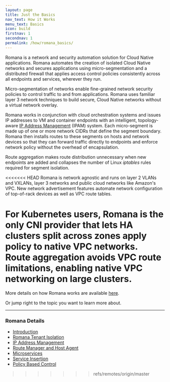 ```yaml
---
layout: page
title: Just the Basics
nav_text: How it Works
menu_text: Basics
icon: build
firstnav: 1
secondnav: 1
permalink: /how/romana_basics/
---
```


Romana is a network and security automation solution for Cloud Native applications. Romana automates the creation of isolated Cloud Native networks and secures applications using micro-segmentation and a distributed firewall that applies access control policies consistently across all endpoints and services, wherever they run.

Micro-segmentation of networks enable fine-grained network security policies to control traffic to and from applications. Romana uses familiar layer 3 network techniques to build secure, Cloud Native networks without a virtual network overlay.

Romana works in conjunction with cloud orchestration systems and issues IP addresses to VM and container endpoints with an intelligent, topology-aware [IP Address Management](/how/romana_details/) (IPAM) system. Each micro-segment is made up of one or more network CIDRs that define the segment boundary. Romana then installs routes to these segments on hosts and network devices so that they can forward traffic directly to endpoints and enforce network policy without the overhead of encapsulation.

Route aggregation makes route distribution unnecessary when new endpoints are added and collapses the number of Linux *iptables* rules required for segment isolation.

<<<<<<< HEAD
Romana is network agnostic and runs on layer 2 VLANs and VXLANs, layer 3 networks and public cloud networks like Amazon's VPC. New network advertisement features automate network configuration of top-of-rack devices as well as VPC route tables.

For Kubernetes users, Romana is the only CNI provider that lets HA clusters split across zones apply policy to native VPC networks. 
Route aggregation avoids VPC route limitations, enabling native VPC networking on large clusters.
=======
More details on how Romana works are available [here](/how/romana_details/). 

Or jump right to the topic you want to learn more about.

---

### Romana Details  

- [Introduction](/how/romana_details/#introduction)
- [Romana Tenant Isolation](/how/romana_details/#romana-tenant-isolation)
- [IP Address Management](/how/romana_details/#ip-address-management)
- [Route Manager and Host Agent](/how/romana_details/#route-manager-and-host-agent) 
- [Microservices](/how/romana_details/#microservices) 
- [Service Insertion](/how/romana_details/#service-insertion) 
- [Policy Based Control](/how/romana_details/#policy-based-control) 
>>>>>>> refs/remotes/origin/master
